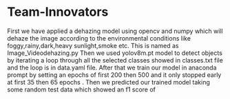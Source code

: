 # Team-Innovators
First we have applied a dehazing model using opencv and numpy which will dehaze the image according to the environmental conditions like foggy,rainy,dark,heavy sunlight,smoke etc. This is named as Image_Videodehazing.py
Then we used yolov8m.pt model to detect objects by iterating a loop through all the selected classes showed in classes.txt file and the loop is in data.yaml file.
After that we train our model in anaconda prompt by setting an epochs of first 200 then 500 and it only stopped early at first 35 then 65 epochs .
Then we predicted our trained model taking some random test data which showed an f1 score of 
